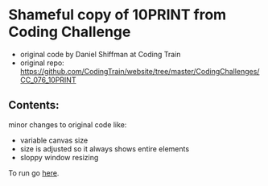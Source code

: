 # Shameful copy of 10PRINT from Coding Challenge
* original code by Daniel Shiffman at Coding Train
* original repo: https://github.com/CodingTrain/website/tree/master/CodingChallenges/CC_076_10PRINT

## Contents:
minor changes to original code like:
* variable canvas size
* size is adjusted so it always shows entire elements
* sloppy window resizing

To run go [here](https://bpiotrek.github.io/10print/).
